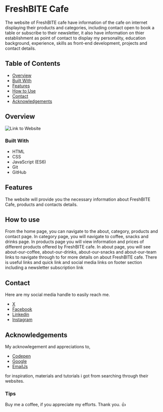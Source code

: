 # FreshBITE Cafe 

The website of FreshBITE cafe have information of the cafe on internet displaying their products and categories, including contact open to book a table or subscribe to their newsletter, it also have information on thier establishment as point of contact to display my personality, education background, experience, skills as front-end development, projects and contact details.

## Table of Contents

- [Overview](#overview)
- [Built With](#built-with)
- [Features](#features)
- [How to Use](#how-to-use)
- [Contact](#contact)
- [Acknowledgements](#acknowledgements)

## Overview

![Link to Website](https://oanizobanwota.github.io/fresh)


### Built With

* HTML
* CSS
* JavaScript (ES6)
* Git
* GitHub

## Features

The website will provide you the necessary information about FreshBITE Cafe, products and contacts details.

## How to use

From the home page, you can navigate to the about, category, products and contact page. In category page, you will navigate to coffee, snacks and drinks page. In products page you will view information and prices of different products offered by FreshBITE cafe. In about page, you will see about-our-coffee, about-our-drinks, about-our-snacks and about-our-team links to navigate through to for more details on about FreshBITE cafe.
There is useful links and quick link and social media links on footer section including a newsletter subscription link


## Contact

Here are my social media handle to easily reach me.

- [X](https://x.com/freshbite_)
- [Facebook](https://www.facebook.com/freshbitecafee)
- [Linkedin](https://www.linkedin.com/company/freshbitecafe)
- [Instagram](https://www.instagram.com/freshbitecafee)

## Acknowledgements

My acknowlegement and appreciations to,

- [Codepen](https://codepen.io/)
- [Google](https://www.google.com/)
- [EmailJs](https://www.emailjs.com/)

for inspiration, materials and tutorials i got from searching through their websites.

### Tips
Buy me a coffee, if you appreciate my efforts. 
Thank you. :thumbsup:


